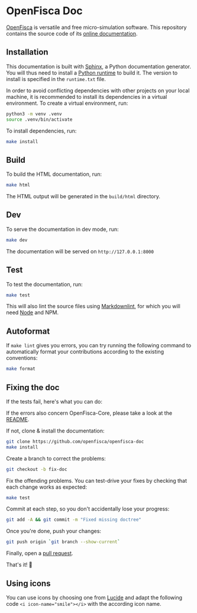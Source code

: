 # OpenFisca Doc

[OpenFisca](http://openfisca.org/doc/) is versatile and free micro-simulation software. This repository contains the source code of its [online documentation](http://openfisca.org/doc/).

## Installation

This documentation is built with [Sphinx](https://www.sphinx-doc.org/), a Python documentation generator. You will thus need to install a [Python runtime](https://www.python.org/downloads/) to build it. The version to install is specified in the `runtime.txt` file.

In order to avoid conflicting dependencies with other projects on your local machine, it is recommended to install its dependencies in a virtual environment. To create a virtual environment, run:

```sh
python3 -m venv .venv
source .venv/bin/activate
```

To install dependencies, run:

```sh
make install
```

## Build

To build the HTML documentation, run:

```sh
make html
```

The HTML output will be generated in the `build/html` directory.

## Dev

To serve the documentation in dev mode, run:

```sh
make dev
```

The documentation will be served on `http://127.0.0.1:8000`

## Test

To test the documentation, run:

```sh
make test
```

This will also lint the source files using [Markdownlint](https://github.com/DavidAnson/markdownlint), for which you will need [Node](https://nodejs.org) and NPM.

## Autoformat

If `make lint` gives you errors, you can try running the following command to automatically format your contributions according to the existing conventions:

```sh
make format
```

## Fixing the doc

If the tests fail, here's what you can do:

If the errors also concern OpenFisca-Core, please take a look at the [README](https://github.com/openfisca/openfisca-core/blob/master/README.md).

If not, clone & install the documentation:

```sh
git clone https://github.com/openfisca/openfisca-doc
make install
```

Create a branch to correct the problems:

```sh
git checkout -b fix-doc
```

Fix the offending problems. You can test-drive your fixes by checking that each change works as expected:

```sh
make test
```

Commit at each step, so you don't accidentally lose your progress:

```sh
git add -A && git commit -m "Fixed missing doctree"
```

Once you're done, push your changes:

```sh
git push origin `git branch --show-current`
```

Finally, open a [pull request](https://github.com/openfisca/openfisca-doc/compare/master...fix-doc).

That's it! 🙌

## Using icons

You can use icons by choosing one from [Lucide](https://lucide.dev) and adapt the following code `<i icon-name="smile"></i>` with the according icon name.
